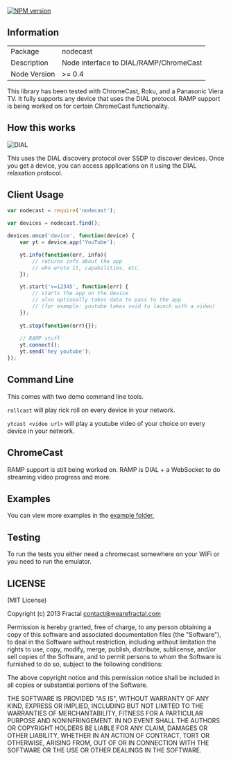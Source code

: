 [![NPM version](https://badge.fury.io/js/nodecast.png)](http://badge.fury.io/js/nodecast)

## Information

<table>
<tr>
<td>Package</td><td>nodecast</td>
</tr>
<tr>
<td>Description</td>
<td>Node interface to DIAL/RAMP/ChromeCast</td>
</tr>
<tr>
<td>Node Version</td>
<td>>= 0.4</td>
</tr>
</table>

This library has been tested with ChromeCast, Roku, and a Panasonic Viera TV. It fully supports any device that uses the DIAL protocol. RAMP support is being worked on for certain ChromeCast functionality.

## How this works

![DIAL](http://geeknizer.com/wp-content/uploads/2013/07/dial-discovery.jpg)

This uses the DIAL discovery protocol over SSDP to discover devices. Once you get a device, you can access applications on it using the DIAL relaxation protocol.

## Client Usage

```javascript
var nodecast = require('nodecast');

var devices = nodecast.find();

devices.once('device', function(device) {
	var yt = device.app('YouTube');

	yt.info(function(err, info){
		// returns info about the app
		// who wrote it, capabilities, etc.
	});

	yt.start('v=12345', function(err) {
		// starts the app on the device
		// also optionally takes data to pass to the app
		// (for example: youtube takes v=id to launch with a video)
	});
	
	yt.stop(function(err){});
	
	// RAMP stuff
	yt.connect();
	yt.send('hey youtube');
});
```
## Command Line

This comes with two demo command line tools.

`rollcast` will play rick roll on every device in your network.

`ytcast <video url>` will play a youtube video of your choice on every device in your network.


## ChromeCast

RAMP support is still being worked on. RAMP is DIAL + a WebSocket to do streaming video progress and more.

## Examples

You can view more examples in the [example folder.](https://github.com/wearefractal/nodecast/tree/master/examples)

## Testing

To run the tests you either need a chromecast somewhere on your WiFi or you need to run the emulator.

## LICENSE

(MIT License)

Copyright (c) 2013 Fractal <contact@wearefractal.com>

Permission is hereby granted, free of charge, to any person obtaining
a copy of this software and associated documentation files (the
"Software"), to deal in the Software without restriction, including
without limitation the rights to use, copy, modify, merge, publish,
distribute, sublicense, and/or sell copies of the Software, and to
permit persons to whom the Software is furnished to do so, subject to
the following conditions:

The above copyright notice and this permission notice shall be
included in all copies or substantial portions of the Software.

THE SOFTWARE IS PROVIDED "AS IS", WITHOUT WARRANTY OF ANY KIND,
EXPRESS OR IMPLIED, INCLUDING BUT NOT LIMITED TO THE WARRANTIES OF
MERCHANTABILITY, FITNESS FOR A PARTICULAR PURPOSE AND
NONINFRINGEMENT. IN NO EVENT SHALL THE AUTHORS OR COPYRIGHT HOLDERS BE
LIABLE FOR ANY CLAIM, DAMAGES OR OTHER LIABILITY, WHETHER IN AN ACTION
OF CONTRACT, TORT OR OTHERWISE, ARISING FROM, OUT OF OR IN CONNECTION
WITH THE SOFTWARE OR THE USE OR OTHER DEALINGS IN THE SOFTWARE.
